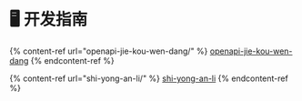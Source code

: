 # 🖥️ 开发指南

{% content-ref url="openapi-jie-kou-wen-dang/" %}
[openapi-jie-kou-wen-dang](openapi-jie-kou-wen-dang/)
{% endcontent-ref %}

{% content-ref url="shi-yong-an-li/" %}
[shi-yong-an-li](shi-yong-an-li/)
{% endcontent-ref %}
